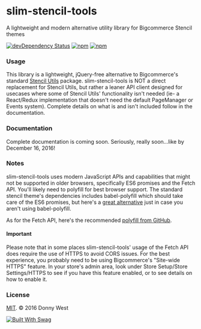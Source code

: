 # slim-stencil-tools

A lightweight and modern alternative utility library for Bigcommerce Stencil themes
<!-- [![Travis build status](http://img.shields.io/travis/dwest-teo/slim-stencil-tools.svg?style=flat)](https://travis-ci.org/dwest-teo/slim-stencil-tools)
[![Code Climate](https://codeclimate.com/github/dwest-teo/slim-stencil-tools/badges/gpa.svg)](https://codeclimate.com/github/dwest-teo/slim-stencil-tools)
[![Test Coverage](https://codeclimate.com/github/dwest-teo/slim-stencil-tools/badges/coverage.svg)](https://codeclimate.com/github/dwest-teo/slim-stencil-tools) -->
[![devDependency Status](https://david-dm.org/dwest-teo/slim-stencil-tools/dev-status.svg)](https://david-dm.org/dwest-teo/slim-stencil-tools#info=devDependencies)
[![npm](https://img.shields.io/npm/v/slim-stencil-tools.svg)](https://www.npmjs.com/package/slim-stencil-tools)
[![npm](https://img.shields.io/npm/l/slim-stencil-tools.svg)](https://www.npmjs.com/package/slim-stencil-tools)

### Usage
This library is a lightweight, jQuery-free alternative to Bigcommerce's standard [Stencil Utils](https://stencil.bigcommerce.com/docs/the-stencil-utils-package) package.  slim-stencil-tools is NOT a direct replacement for Stencil Utils, but rather a leaner API client designed for usecases where some of Stencil Utils' functionality isn't needed (ie- a React/Redux implementation that doesn't need the default PageManager or Events system).  Complete details on what is and isn't included follow in the documentation.

### Documentation
Complete documentation is coming soon.  Seriously, really soon...like by December 16, 2016!

### Notes
slim-stencil-tools uses modern JavaScript APIs and capabilities that might not be supported in older browsers, specifically ES6 promises and the Fetch API.  You'll likely need to polyfill for best browser support.  The standard stencil theme's dependencies includes babel-polyfill which should take care of the ES6 promises, but here's a [great alternative](https://github.com/stefanpenner/es6-promise) just in case you aren't using babel-polyfill.

As for the Fetch API, here's the recommended [polyfill from GitHub](https://github.com/github/fetch).

#### Important
Please note that in some places slim-stencil-tools' usage of the Fetch API does require the use of HTTPS to avoid CORS issues.  For the best experience, you probably need to be using Bigcommerce's "Site-wide HTTPS" feature.  In your store's admin area, look under Store Setup/Store Settings/HTTPS to see if you have this feature enabled, or to see details on how to enable it.

### License

[MIT](https://opensource.org/licenses/MIT). © 2016 Donny West

[![Built With Swag](http://forthebadge.com/images/badges/built-with-swag.svg)](http://forthebadge.com)
